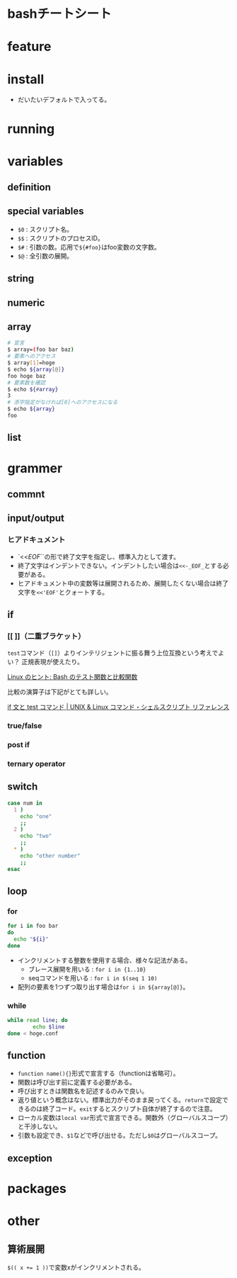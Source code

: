 bashチートシート
========

feature
========

install
========

* だいたいデフォルトで入ってる。

running
========

variables
========

definition
----

special variables
----

* `$0` : スクリプト名。
* `$$` : スクリプトのプロセスID。
* `$#` : 引数の数。応用で`${#foo}`はfoo変数の文字数。
* `$@` : 全引数の展開。

string
----

numeric
----

array
----

```bash
# 宣言
$ array=(foo bar baz)
# 要素へのアクセス
$ array[1]=hoge
$ echo ${array[@]}
foo hoge baz
# 要素数を確認
$ echo ${#array}
3
# 添字指定がなければ[0]へのアクセスになる
$ echo ${array}
foo
```


list
----

grammer
========

commnt
----

input/output
----

### ヒアドキュメント

* `<<_EOF_``の形で終了文字を指定し、標準入力として渡す。
* 終了文字はインデントできない。インデントしたい場合は`<<-_EOF_`とする必要がある。
* ヒアドキュメント中の変数等は展開されるため、展開したくない場合は終了文字を`<<'EOF'`とクォートする。

if
----

### \[\[ \]\]（二重ブラケット）

`test`コマンド（`[]`）よりインテリジェントに振る舞う上位互換という考えでよい？ 正規表現が使えたり。

[Linux のヒント: Bash のテスト関数と比較関数](http://www.ibm.com/developerworks/jp/linux/library/l-bash-test.html)

比較の演算子は下記がとても詳しい。

[if 文と test コマンド | UNIX & Linux コマンド・シェルスクリプト リファレンス](http://shellscript.sunone.me/if_and_test.html#%E6%96%87%E5%AD%97%E5%88%971%E3%81%A8%E6%96%87%E5%AD%97%E5%88%972%E3%81%AF%E7%AD%89%E3%81%97%E3%81%84%E3%81%8B:ed775c34e441eb16a91481d087cc1a74)

### true/false

### post if

### ternary operator

switch
----
```bash
case num in
  1 )
    echo "one"
    ;;
  2 )
    echo "two"
    ;;
  * )
    echo "other number"
    ;;
esac
```

loop
----

### for

```bash
for i in foo bar
do
  echo "${i}"
done
```

* インクリメントする整数を使用する場合、様々な記法がある。
  * ブレース展開を用いる : `for i in {1..10}`
  * seqコマンドを用いる : `for i in $(seq 1 10)`
* 配列の要素を1つずつ取り出す場合は`for i in ${array[@]}`。

### while

```bash
while read line; do
        echo $line
done < hoge.conf
```

function
----

* `function name(){}`形式で宣言する（functionは省略可）。
* 関数は呼び出す前に定義する必要がある。
* 呼び出すときは関数名を記述するのみで良い。
* 返り値という概念はない。標準出力がそのまま戻ってくる。`return`で設定できるのは終了コード。`exit`するとスクリプト自体が終了するので注意。
* ローカル変数は`local var`形式で宣言できる。関数外（グローバルスコープ）と干渉しない。
* 引数も設定でき、`$1`などで呼び出せる。ただし`$0`はグローバルスコープ。

exception
----

packages
========

other
========

算術展開
----

`$(( x += 1 ))`で変数xがインクリメントされる。
